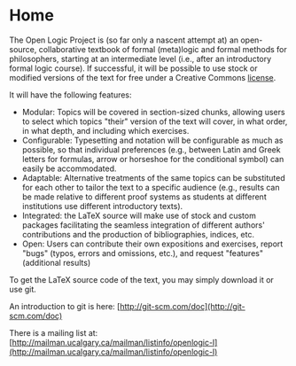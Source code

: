 # Home

The Open Logic Project is (so far only a nascent attempt at) an open-source, collaborative textbook of formal (meta)logic and formal methods for philosophers, starting at an intermediate level (i.e., after an introductory formal logic course). If successful, it will be possible to use stock or modified versions of the text for free under a Creative Commons [license](./../LICENCE.md).

It will have the following features:

- Modular: Topics will be covered in section-sized chunks, allowing users to select which topics "their" version of the text will cover, in what order, in what depth, and including which exercises.
- Configurable: Typesetting and notation will be configurable as much as possible, so that individual preferences (e.g., between Latin and Greek letters for formulas, arrow or horseshoe for the conditional symbol) can easily be accommodated.
- Adaptable: Alternative treatments of the same topics can be substituted for each other to tailor the text to a specific audience (e.g., results can be made relative to different proof systems as students at different institutions use different introductory texts).
- Integrated: the LaTeX source will make use of stock and custom packages facilitating the seamless integration of different authors' contributions and the production of bibliographies, indices, etc.
- Open: Users can contribute their own expositions and exercises, report "bugs" (typos, errors and omissions, etc.), and request "features" (additional results)

To get the LaTeX source code of the text, you may simply download it or use git.

An introduction to git is here: [http://git-scm.com/doc](http://git-scm.com/doc)

There is a mailing list at: [http://mailman.ucalgary.ca/mailman/listinfo/openlogic-l](http://mailman.ucalgary.ca/mailman/listinfo/openlogic-l)


